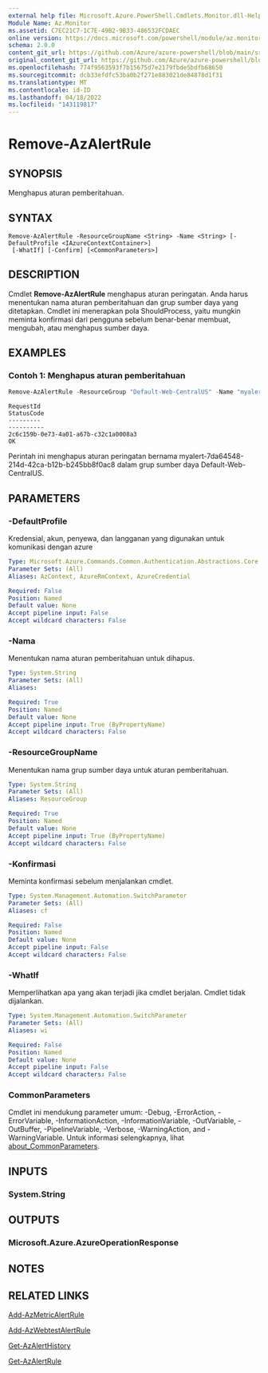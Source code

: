 ```yaml
---
external help file: Microsoft.Azure.PowerShell.Cmdlets.Monitor.dll-Help.xml
Module Name: Az.Monitor
ms.assetid: C7EC21C7-1C7E-49B2-9B33-486532FCDAEC
online version: https://docs.microsoft.com/powershell/module/az.monitor/remove-azalertrule
schema: 2.0.0
content_git_url: https://github.com/Azure/azure-powershell/blob/main/src/Monitor/Monitor/help/Remove-AzAlertRule.md
original_content_git_url: https://github.com/Azure/azure-powershell/blob/main/src/Monitor/Monitor/help/Remove-AzAlertRule.md
ms.openlocfilehash: 774f9563593f7b15675d7e2179fbde5bdfb68650
ms.sourcegitcommit: dcb33efdfc53ba0b2f271e883021de84878d1f31
ms.translationtype: MT
ms.contentlocale: id-ID
ms.lasthandoff: 04/18/2022
ms.locfileid: "143119817"
---
```

# Remove-AzAlertRule

## SYNOPSIS
Menghapus aturan pemberitahuan.

## SYNTAX

```
Remove-AzAlertRule -ResourceGroupName <String> -Name <String> [-DefaultProfile <IAzureContextContainer>]
 [-WhatIf] [-Confirm] [<CommonParameters>]
```

## DESCRIPTION
Cmdlet **Remove-AzAlertRule** menghapus aturan peringatan.
Anda harus menentukan nama aturan pemberitahuan dan grup sumber daya yang ditetapkan.
Cmdlet ini menerapkan pola ShouldProcess, yaitu mungkin meminta konfirmasi dari pengguna sebelum benar-benar membuat, mengubah, atau menghapus sumber daya.

## EXAMPLES

### Contoh 1: Menghapus aturan pemberitahuan
```powershell
Remove-AzAlertRule -ResourceGroup "Default-Web-CentralUS" -Name "myalert-7da64548-214d-42ca-b12b-b245bb8f0ac8"
```

```output
RequestId                                                                                                    StatusCode
---------                                                                                                    ----------
2c6c159b-0e73-4a01-a67b-c32c1a0008a3                                                                                 OK
```

Perintah ini menghapus aturan peringatan bernama myalert-7da64548-214d-42ca-b12b-b245bb8f0ac8 dalam grup sumber daya Default-Web-CentralUS.

## PARAMETERS

### -DefaultProfile
Kredensial, akun, penyewa, dan langganan yang digunakan untuk komunikasi dengan azure

```yaml
Type: Microsoft.Azure.Commands.Common.Authentication.Abstractions.Core.IAzureContextContainer
Parameter Sets: (All)
Aliases: AzContext, AzureRmContext, AzureCredential

Required: False
Position: Named
Default value: None
Accept pipeline input: False
Accept wildcard characters: False
```

### -Nama
Menentukan nama aturan pemberitahuan untuk dihapus.

```yaml
Type: System.String
Parameter Sets: (All)
Aliases:

Required: True
Position: Named
Default value: None
Accept pipeline input: True (ByPropertyName)
Accept wildcard characters: False
```

### -ResourceGroupName
Menentukan nama grup sumber daya untuk aturan pemberitahuan.

```yaml
Type: System.String
Parameter Sets: (All)
Aliases: ResourceGroup

Required: True
Position: Named
Default value: None
Accept pipeline input: True (ByPropertyName)
Accept wildcard characters: False
```

### -Konfirmasi
Meminta konfirmasi sebelum menjalankan cmdlet.

```yaml
Type: System.Management.Automation.SwitchParameter
Parameter Sets: (All)
Aliases: cf

Required: False
Position: Named
Default value: None
Accept pipeline input: False
Accept wildcard characters: False
```

### -WhatIf
Memperlihatkan apa yang akan terjadi jika cmdlet berjalan. Cmdlet tidak dijalankan.

```yaml
Type: System.Management.Automation.SwitchParameter
Parameter Sets: (All)
Aliases: wi

Required: False
Position: Named
Default value: None
Accept pipeline input: False
Accept wildcard characters: False
```

### CommonParameters
Cmdlet ini mendukung parameter umum: -Debug, -ErrorAction, -ErrorVariable, -InformationAction, -InformationVariable, -OutVariable, -OutBuffer, -PipelineVariable, -Verbose, -WarningAction, and -WarningVariable. Untuk informasi selengkapnya, lihat [about_CommonParameters](http://go.microsoft.com/fwlink/?LinkID=113216).

## INPUTS

### System.String

## OUTPUTS

### Microsoft.Azure.AzureOperationResponse

## NOTES

## RELATED LINKS

[Add-AzMetricAlertRule](./Add-AzMetricAlertRule.md)

[Add-AzWebtestAlertRule](./Add-AzWebtestAlertRule.md)

[Get-AzAlertHistory](./Get-AzAlertHistory.md)

[Get-AzAlertRule](./Get-AzAlertRule.md)


